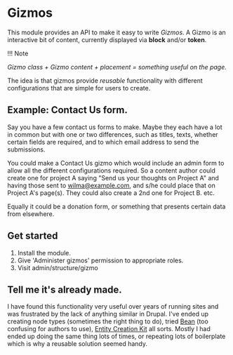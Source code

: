 # Gizmos

This module provides an API to make it easy to write *Gizmos*. A Gizmo is an
interactive bit of content, currently displayed via **block** and/or **token**.

!!! Note

*Gizmo class + Gizmo content + placement = something useful on the page.*

The idea is that gizmos provide *reusable* functionality with different
configurations that are simple for users to create.

## Example: Contact Us form.

Say you have a few contact us forms to make. Maybe they each have a lot in
common but with one or two differences, such as titles, texts, whether certain
fields are required, and to which email address to send the submissions.

You could make a Contact Us gizmo which would include an admin form to allow all
the different configurations required. So a content author could create one for
project A saying "Send us your thoughts on Project A" and having those sent to
wilma@example.com, and s/he could place that on Project A's page(s). They could
also create a 2nd one for Project B. etc.

Equally it could be a donation form, or something that presents certain data
from elsewhere.

## Get started

1. Install the module.
2. Give 'Administer gizmos' permission to appropriate roles.
3. Visit admin/structure/gizmo


## Tell me it's already made.

I have found this functionality very useful over years of running sites and was
frustrated by the lack of anything similar in Drupal. I've ended up creating
node types (sometimes the right thing to do), tried
[Bean](https://www.drupal.org/project/bean) (too confusing for authors to use),
[Entity Creation Kit](https://www.drupal.org/project/eck) all sorts. Mostly I
had ended up doing the same thing lots of times, or repeating lots of
boilerplate which is why a reusable solution seemed handy.

